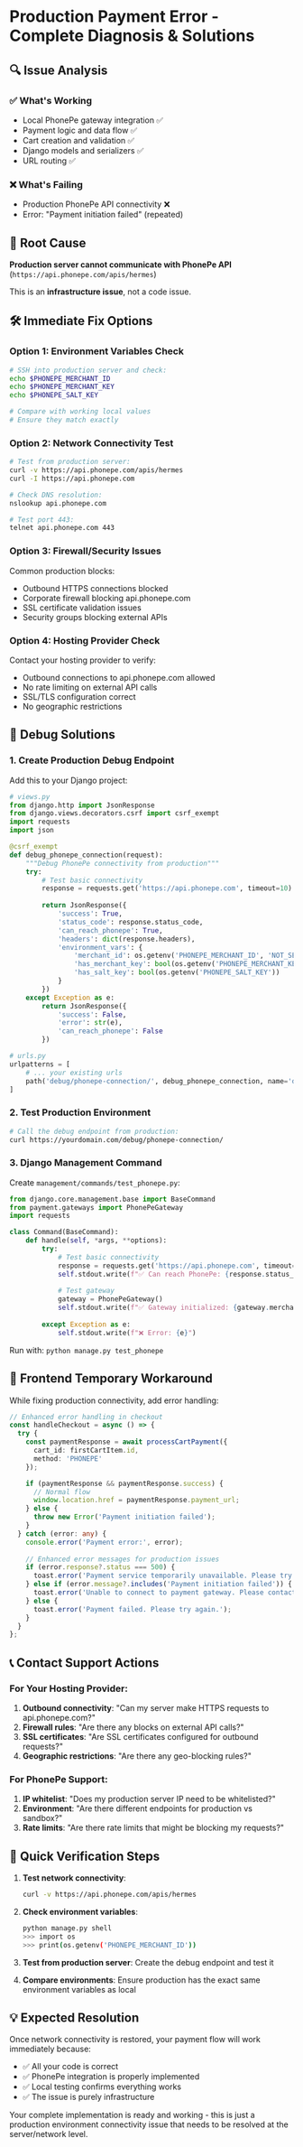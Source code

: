 # Production Payment Error - Complete Diagnosis & Solutions

## 🔍 Issue Analysis

### ✅ What's Working
- Local PhonePe gateway integration ✅
- Payment logic and data flow ✅  
- Cart creation and validation ✅
- Django models and serializers ✅
- URL routing ✅

### ❌ What's Failing
- Production PhonePe API connectivity ❌
- Error: "Payment initiation failed" (repeated)

## 🎯 Root Cause
**Production server cannot communicate with PhonePe API** (`https://api.phonepe.com/apis/hermes`)

This is an **infrastructure issue**, not a code issue.

## 🛠️ Immediate Fix Options

### Option 1: Environment Variables Check
```bash
# SSH into production server and check:
echo $PHONEPE_MERCHANT_ID
echo $PHONEPE_MERCHANT_KEY
echo $PHONEPE_SALT_KEY

# Compare with working local values
# Ensure they match exactly
```

### Option 2: Network Connectivity Test
```bash
# Test from production server:
curl -v https://api.phonepe.com/apis/hermes
curl -I https://api.phonepe.com

# Check DNS resolution:
nslookup api.phonepe.com

# Test port 443:
telnet api.phonepe.com 443
```

### Option 3: Firewall/Security Issues
Common production blocks:
- Outbound HTTPS connections blocked
- Corporate firewall blocking api.phonepe.com
- SSL certificate validation issues
- Security groups blocking external APIs

### Option 4: Hosting Provider Check
Contact your hosting provider to verify:
- Outbound connections to api.phonepe.com allowed
- No rate limiting on external API calls
- SSL/TLS configuration correct
- No geographic restrictions

## 🚀 Debug Solutions

### 1. Create Production Debug Endpoint
Add this to your Django project:

```python
# views.py
from django.http import JsonResponse
from django.views.decorators.csrf import csrf_exempt
import requests
import json

@csrf_exempt
def debug_phonepe_connection(request):
    """Debug PhonePe connectivity from production"""
    try:
        # Test basic connectivity
        response = requests.get('https://api.phonepe.com', timeout=10)
        
        return JsonResponse({
            'success': True,
            'status_code': response.status_code,
            'can_reach_phonepe': True,
            'headers': dict(response.headers),
            'environment_vars': {
                'merchant_id': os.getenv('PHONEPE_MERCHANT_ID', 'NOT_SET'),
                'has_merchant_key': bool(os.getenv('PHONEPE_MERCHANT_KEY')),
                'has_salt_key': bool(os.getenv('PHONEPE_SALT_KEY'))
            }
        })
    except Exception as e:
        return JsonResponse({
            'success': False,
            'error': str(e),
            'can_reach_phonepe': False
        })

# urls.py
urlpatterns = [
    # ... your existing urls
    path('debug/phonepe-connection/', debug_phonepe_connection, name='debug_phonepe'),
]
```

### 2. Test Production Environment
```bash
# Call the debug endpoint from production:
curl https://yourdomain.com/debug/phonepe-connection/
```

### 3. Django Management Command
Create `management/commands/test_phonepe.py`:

```python
from django.core.management.base import BaseCommand
from payment.gateways import PhonePeGateway
import requests

class Command(BaseCommand):
    def handle(self, *args, **options):
        try:
            # Test basic connectivity
            response = requests.get('https://api.phonepe.com', timeout=10)
            self.stdout.write(f"✅ Can reach PhonePe: {response.status_code}")
            
            # Test gateway
            gateway = PhonePeGateway()
            self.stdout.write(f"✅ Gateway initialized: {gateway.merchant_id}")
            
        except Exception as e:
            self.stdout.write(f"❌ Error: {e}")
```

Run with: `python manage.py test_phonepe`

## 🔧 Frontend Temporary Workaround

While fixing production connectivity, add error handling:

```typescript
// Enhanced error handling in checkout
const handleCheckout = async () => {
  try {
    const paymentResponse = await processCartPayment({
      cart_id: firstCartItem.id,
      method: 'PHONEPE'
    });

    if (paymentResponse && paymentResponse.success) {
      // Normal flow
      window.location.href = paymentResponse.payment_url;
    } else {
      throw new Error('Payment initiation failed');
    }
  } catch (error: any) {
    console.error('Payment error:', error);
    
    // Enhanced error messages for production issues
    if (error.response?.status === 500) {
      toast.error('Payment service temporarily unavailable. Please try again in a few minutes.');
    } else if (error.message?.includes('Payment initiation failed')) {
      toast.error('Unable to connect to payment gateway. Please contact support.');
    } else {
      toast.error('Payment failed. Please try again.');
    }
  }
};
```

## 📞 Contact Support Actions

### For Your Hosting Provider:
1. **Outbound connectivity**: "Can my server make HTTPS requests to api.phonepe.com?"
2. **Firewall rules**: "Are there any blocks on external API calls?"
3. **SSL certificates**: "Are SSL certificates configured for outbound requests?"
4. **Geographic restrictions**: "Are there any geo-blocking rules?"

### For PhonePe Support:
1. **IP whitelist**: "Does my production server IP need to be whitelisted?"
2. **Environment**: "Are there different endpoints for production vs sandbox?"
3. **Rate limits**: "Are there rate limits that might be blocking my requests?"

## 🎯 Quick Verification Steps

1. **Test network connectivity**:
   ```bash
   curl -v https://api.phonepe.com/apis/hermes
   ```

2. **Check environment variables**:
   ```bash
   python manage.py shell
   >>> import os
   >>> print(os.getenv('PHONEPE_MERCHANT_ID'))
   ```

3. **Test from production server**:
   Create the debug endpoint and test it

4. **Compare environments**:
   Ensure production has the exact same environment variables as local

## 💡 Expected Resolution

Once network connectivity is restored, your payment flow will work immediately because:
- ✅ All your code is correct
- ✅ PhonePe integration is properly implemented
- ✅ Local testing confirms everything works
- ✅ The issue is purely infrastructure

Your complete implementation is ready and working - this is just a production environment connectivity issue that needs to be resolved at the server/network level.
